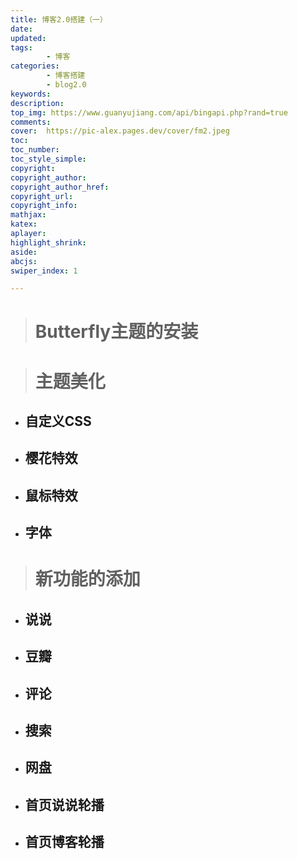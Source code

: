 ```yaml
---
title: 博客2.0搭建（一）
date:
updated:
tags:
        - 博客
categories:
        - 博客搭建
        - blog2.0
keywords:
description:
top_img: https://www.guanyujiang.com/api/bingapi.php?rand=true
comments:
cover:  https://pic-alex.pages.dev/cover/fm2.jpeg
toc:
toc_number:
toc_style_simple:
copyright:
copyright_author:
copyright_author_href:
copyright_url:
copyright_info:
mathjax:
katex:
aplayer:
highlight_shrink:
aside:
abcjs:
swiper_index: 1

---
```


> # Butterfly主题的安装

> # 主题美化

- ## 自定义CSS

- ## 樱花特效

- ## 鼠标特效

- ## 字体

> # 新功能的添加

- ## 说说
- ## 豆瓣
- ## 评论
- ## 搜索
- ## 网盘
- ## 首页说说轮播
- ## 首页博客轮播